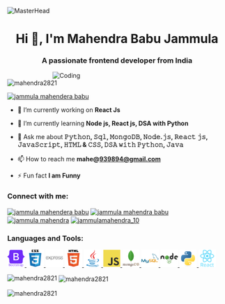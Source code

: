 ![MasterHead](https://b1463816.smushcdn.com/1463816/wp-content/uploads/2015/04/banner-web-development.png?lossy=2&strip=1&webp=1)
<h1 align="center">Hi 👋, I'm Mahendra Babu Jammula</h1>
<h3 align="center">A passionate frontend developer from India</h3>
<img align="right" alt="Coding" width="400" src="https://cdn.dribbble.com/users/1162077/screenshots/3848914/programmer.gif">

<p align="left"> <img src="https://komarev.com/ghpvc/?username=mahendra2821&label=Profile%20views&color=0e75b6&style=flat" alt="mahendra2821" /> </p>

<p align="left"> <a href="https://twitter.com/jammula mahendera babu" target="blank"><img src="https://img.shields.io/twitter/follow/jammula mahendera babu?logo=twitter&style=for-the-badge" alt="jammula mahendera babu" /></a> </p>

- 🔭 I’m currently working on **React Js**

- 🌱 I’m currently learning **Node js, React js, DSA with Python**

- 💬 Ask me about **𝙿𝚢𝚝𝚑𝚘𝚗, 𝚂𝚚𝚕, 𝙼𝚘𝚗𝚐𝚘𝙳𝙱, 𝙽𝚘𝚍𝚎.𝚓𝚜, 𝚁𝚎𝚊𝚌𝚝 𝚓𝚜, 𝙹𝚊𝚟𝚊𝚂𝚌𝚛𝚒𝚙𝚝, 𝙷𝚃𝙼𝙻 & 𝙲𝚂𝚂, 𝙳𝚂𝙰 𝚠𝚒𝚝𝚑 𝙿𝚢𝚝𝚑𝚘𝚗, 𝙹𝚊𝚟𝚊**

- 📫 How to reach me **mahe@939894@gmail.com**

- ⚡ Fun fact **I am Funny**

<h3 align="left">Connect with me:</h3>
<p align="left">
<a href="https://twitter.com/jammula mahendera babu" target="blank"><img align="center" src="https://raw.githubusercontent.com/rahuldkjain/github-profile-readme-generator/master/src/images/icons/Social/twitter.svg" alt="jammula mahendera babu" height="30" width="40" /></a>
<a href="https://linkedin.com/in/jammula mahendra babu" target="blank"><img align="center" src="https://raw.githubusercontent.com/rahuldkjain/github-profile-readme-generator/master/src/images/icons/Social/linked-in-alt.svg" alt="jammula mahendra babu" height="30" width="40" /></a>
<a href="https://fb.com/jammula mahendra" target="blank"><img align="center" src="https://raw.githubusercontent.com/rahuldkjain/github-profile-readme-generator/master/src/images/icons/Social/facebook.svg" alt="jammula mahendra" height="30" width="40" /></a>
<a href="https://instagram.com/jammulamahendra_10" target="blank"><img align="center" src="https://raw.githubusercontent.com/rahuldkjain/github-profile-readme-generator/master/src/images/icons/Social/instagram.svg" alt="jammulamahendra_10" height="30" width="40" /></a>
</p>

<h3 align="left">Languages and Tools:</h3>
<p align="left"> <a href="https://getbootstrap.com" target="_blank" rel="noreferrer"> <img src="https://raw.githubusercontent.com/devicons/devicon/master/icons/bootstrap/bootstrap-plain-wordmark.svg" alt="bootstrap" width="40" height="40"/> </a> <a href="https://www.w3schools.com/css/" target="_blank" rel="noreferrer"> <img src="https://raw.githubusercontent.com/devicons/devicon/master/icons/css3/css3-original-wordmark.svg" alt="css3" width="40" height="40"/> </a> <a href="https://expressjs.com" target="_blank" rel="noreferrer"> <img src="https://raw.githubusercontent.com/devicons/devicon/master/icons/express/express-original-wordmark.svg" alt="express" width="40" height="40"/> </a> <a href="https://www.w3.org/html/" target="_blank" rel="noreferrer"> <img src="https://raw.githubusercontent.com/devicons/devicon/master/icons/html5/html5-original-wordmark.svg" alt="html5" width="40" height="40"/> </a> <a href="https://www.java.com" target="_blank" rel="noreferrer"> <img src="https://raw.githubusercontent.com/devicons/devicon/master/icons/java/java-original.svg" alt="java" width="40" height="40"/> </a> <a href="https://developer.mozilla.org/en-US/docs/Web/JavaScript" target="_blank" rel="noreferrer"> <img src="https://raw.githubusercontent.com/devicons/devicon/master/icons/javascript/javascript-original.svg" alt="javascript" width="40" height="40"/> </a> <a href="https://www.mongodb.com/" target="_blank" rel="noreferrer"> <img src="https://raw.githubusercontent.com/devicons/devicon/master/icons/mongodb/mongodb-original-wordmark.svg" alt="mongodb" width="40" height="40"/> </a> <a href="https://www.mysql.com/" target="_blank" rel="noreferrer"> <img src="https://raw.githubusercontent.com/devicons/devicon/master/icons/mysql/mysql-original-wordmark.svg" alt="mysql" width="40" height="40"/> </a> <a href="https://nodejs.org" target="_blank" rel="noreferrer"> <img src="https://raw.githubusercontent.com/devicons/devicon/master/icons/nodejs/nodejs-original-wordmark.svg" alt="nodejs" width="40" height="40"/> </a> <a href="https://www.python.org" target="_blank" rel="noreferrer"> <img src="https://raw.githubusercontent.com/devicons/devicon/master/icons/python/python-original.svg" alt="python" width="40" height="40"/> </a> <a href="https://reactjs.org/" target="_blank" rel="noreferrer"> <img src="https://raw.githubusercontent.com/devicons/devicon/master/icons/react/react-original-wordmark.svg" alt="react" width="40" height="40"/> </a> </p>

<p><img align="left" src="https://github-readme-stats.vercel.app/api/top-langs?username=mahendra2821&show_icons=true&locale=en&layout=compact" alt="mahendra2821" /></p>

<p>&nbsp;<img align="center" src="https://github-readme-stats.vercel.app/api?username=mahendra2821&show_icons=true&locale=en" alt="mahendra2821" /></p>

<p><img align="center" src="https://github-readme-streak-stats.herokuapp.com/?user=mahendra2821&" alt="mahendra2821" /></p>
